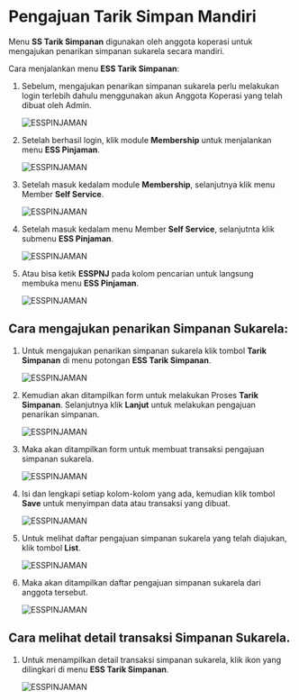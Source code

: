# Pengajuan Tarik Simpan Mandiri

Menu **SS Tarik Simpanan** digunakan oleh anggota koperasi untuk mengajukan penarikan simpanan sukarela secara mandiri.

Cara menjalankan menu **ESS Tarik Simpanan**:

1.	Sebelum, mengajukan penarikan simpanan sukarela perlu melakukan login terlebih dahulu menggunakan akun Anggota Koperasi yang telah dibuat oleh Admin.

     ![ESSPINJAMAN](../dokumentasi-akor/ess-tarik-simpan/1.png)

2.	Setelah berhasil login, klik module **Membership** untuk menjalankan menu **ESS Pinjaman**.

     ![ESSPINJAMAN](../dokumentasi-akor/ess-tarik-simpan/2.png)


3.	Setelah masuk kedalam module **Membership**, selanjutnya klik menu Member **Self Service**.

    ![ESSPINJAMAN](../dokumentasi-akor/ess-tarik-simpan/3.png)

 
4.	Setelah masuk kedalam menu Member **Self Service**, selanjutnta klik submenu **ESS Pinjaman**.

     ![ESSPINJAMAN](../dokumentasi-akor/ess-tarik-simpan/4.png)


5.	Atau bisa ketik **ESSPNJ** pada kolom pencarian untuk langsung membuka menu **ESS Pinjaman**.

     ![ESSPINJAMAN](../dokumentasi-akor/ess-tarik-simpan/5.png)


## Cara mengajukan penarikan Simpanan Sukarela:

1.	Untuk mengajukan penarikan simpanan sukarela klik tombol **Tarik Simpanan** di menu potongan **ESS Tarik Simpanan**.

     ![ESSPINJAMAN](../dokumentasi-akor/ess-tarik-simpan/6.png)


2.	Kemudian akan ditampilkan form untuk melakukan Proses **Tarik Simpanan**. Selanjutnya klik **Lanjut** untuk melakukan pengajuan penarikan simpanan.

     ![ESSPINJAMAN](../dokumentasi-akor/ess-tarik-simpan/7.png)


3.	Maka akan ditampilkan form untuk membuat transaksi pengajuan simpanan sukarela.

     ![ESSPINJAMAN](../dokumentasi-akor/ess-tarik-simpan/8.png)


4.	Isi dan lengkapi setiap kolom-kolom yang ada, kemudian klik tombol **Save** untuk menyimpan data atau transaksi yang dibuat.

     ![ESSPINJAMAN](../dokumentasi-akor/ess-tarik-simpan/9.png)


5.	Untuk melihat daftar pengajuan simpanan sukarela yang telah diajukan, klik  tombol **List**.

     ![ESSPINJAMAN](../dokumentasi-akor/ess-tarik-simpan/10.png)

6.	Maka akan ditampilkan daftar pengajuan simpanan sukarela dari anggota tersebut.

     ![ESSPINJAMAN](../dokumentasi-akor/ess-tarik-simpan/11.png)


## Cara melihat detail transaksi Simpanan Sukarela.

1.	Untuk menampilkan detail transaksi simpanan sukarela, klik ikon yang dilingkari di menu **ESS Tarik Simpanan**.

     ![ESSPINJAMAN](../dokumentasi-akor/ess-tarik-simpan/12.png)









